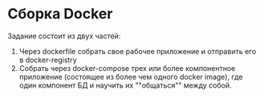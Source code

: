 # Сборка Docker
Задание состоит из двух частей:
1. Через dockerfile собрать свое рабочее приложение и отправить его в docker-registry
2. Собрать через docker-compose трех или более компонентное приложение (состоящее из более чем одного docker image), где один компонент БД и научить их ""общаться"" между собой.
